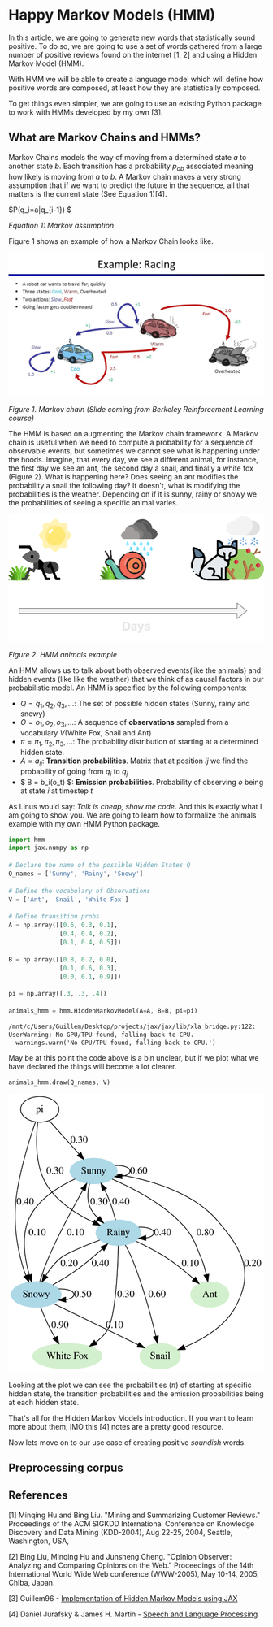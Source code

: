 # Happy Markov Models (HMM)

In this article, we are going to generate new words that statistically sound positive. To do so, we are going to use a set of words gathered from a large number of positive reviews found on the internet [1, 2] and using a Hidden Markov Model (HMM).

With HMM we will be able to create a language model which will define how positive words are composed, at least how they are statistically composed.

To get things even simpler, we are going to use an existing Python package to work with HMMs developed by my own [3].

## What are Markov Chains and HMMs?

Markov Chains models the way of moving from a determined state $a$ to another state $b$. Each transition has a probability $p_{ab}$ associated meaning how likely is moving from $a$ to $b$. A Markov chain makes a very strong assumption that if we want to predict the future in the sequence, all that matters is the current state (See Equation 1)[4]. 

$P(q_i=a|q_{i-1}) $

*Equation 1: Markov assumption*

Figure 1 shows an example of how a Markov Chain looks like.

![Markov Chain figure](https://raw.githubusercontent.com/Guillem96/jax-hidden-markov-model/master/img/mdp.jpg)

*Figure 1. Markov chain (Slide coming from Berkeley Reinforcement Learning course)*

The HMM is based on augmenting the Markov chain framework. A Markov chain is useful when we need to compute a probability for a sequence of observable events, but sometimes we cannot see what is happening under the hoods. Imagine, that every day, we see a different animal, for instance, the first day we see an ant, the second day a snail, and finally a white fox (Figure 2). What is happening here? Does seeing an ant modifies the probability a snail the following day? It doesn't, what is modifying the probabilities is the weather. Depending on if it is sunny, rainy or snowy we the probabilities of seeing a specific animal varies.

![HMM Animals example](https://raw.githubusercontent.com/Guillem96/jax-hidden-markov-model/master/img/HMM%20Example.png)

*Figure 2. HMM animals example*

An HMM allows us to talk about both observed events(like the animals) and hidden events (like like the weather) that we think of as causal factors in our probabilistic model.  An HMM is specified by the following components:

- $Q = q_1, q_2, q_3, ...$: The set of possible hidden states (Sunny, rainy and snowy)
- $O = o_1, o_2, o_3, ...$: A sequence of **observations** sampled from a vocabulary $V$(White Fox, Snail and Ant)
- $\pi = \pi_1, \pi_2, \pi_3,...$: The probability distribution of starting at a determined hidden state.
- $A = a_{ij}$: **Transition probabilities**. Matrix that at position $ij$ we find the probability of going from $q_i$ to $q_j$
- $ B = b_i(o_t) $: **Emission probabilities**. Probability of observing $o$ being at state $i$ at timestep $t$

As Linus would say: *Talk is cheap, show me code*. And this is exactly what I am going to show you. We are going to learn how to formalize the animals example with my own HMM Python package.


```python
import hmm
import jax.numpy as np

# Declare the name of the possible Hidden States Q
Q_names = ['Sunny', 'Rainy', 'Snowy']

# Define the vocabulary of Observations
V = ['Ant', 'Snail', 'White Fox']

# Define transition probs
A = np.array([[0.6, 0.3, 0.1],
              [0.4, 0.4, 0.2],
              [0.1, 0.4, 0.5]])

B = np.array([[0.8, 0.2, 0.0],
              [0.1, 0.6, 0.3],
              [0.0, 0.1, 0.9]])

pi = np.array([.3, .3, .4])

animals_hmm = hmm.HiddenMarkovModel(A=A, B=B, pi=pi)
```

    /mnt/c/Users/Guillem/Desktop/projects/jax/jax/lib/xla_bridge.py:122: UserWarning: No GPU/TPU found, falling back to CPU.
      warnings.warn('No GPU/TPU found, falling back to CPU.')


May be at this point the code above is a bin unclear, but if we plot what we have declared the things will become a lot clearer.


```python
animals_hmm.draw(Q_names, V)
```




![svg](https://raw.githubusercontent.com/Guillem96/jax-hidden-markov-model/master/HMM%20Blog%20post_files/HMM%20Blog%20post_3_0.svg)



Looking at the plot we can see the probabilities ($\pi$) of starting at specific hidden state, the transition probabilities and the emission probabilities being at each hidden state.

That's all for the Hidden Markov Models introduction. If you want to learn more about them, IMO this [4] notes are a pretty good resource.

Now lets move on to our use case of creating positive *soundish* words.

## Preprocessing corpus

## References

[1] Minqing Hu and Bing Liu. "Mining and Summarizing Customer Reviews." 
       Proceedings of the ACM SIGKDD International Conference on Knowledge 
       Discovery and Data Mining (KDD-2004), Aug 22-25, 2004, Seattle, 
       Washington, USA, 

[2] Bing Liu, Minqing Hu and Junsheng Cheng. "Opinion Observer: Analyzing 
       and Comparing Opinions on the Web." Proceedings of the 14th 
       International World Wide Web conference (WWW-2005), May 10-14, 
       2005, Chiba, Japan.

[3] Guillem96 - [Implementation of Hidden Markov Models using JAX](https://github.com/Guillem96/jax-hidden-markov-model)

[4] Daniel Jurafsky & James H. Martin - [Speech and Language Processing](https://web.stanford.edu/~jurafsky/slp3/A.pdf)
